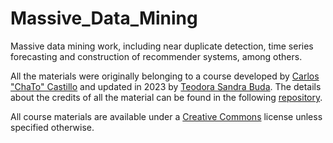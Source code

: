 # Massive_Data_Mining
Massive data mining work, including near duplicate detection, time series forecasting and construction of recommender systems, among others. 

All the materials were originally belonging to a course developed by [Carlos "ChaTo" Castillo](https://chato.cl/) and updated in 2023 by [Teodora Sandra Buda](https://tbuda.github.io/). The details about the credits of all the material can be found in the following [repository](https://raw.githubusercontent.com/chatox/data-mining-course/).

All course materials are available under a [Creative Commons](https://creativecommons.org/licenses/by/4.0/) license unless specified otherwise.
